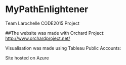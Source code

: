 # MyPathEnlightener
Team Larochelle CODE2015 Project

##The website was made with Orchard Project: http://www.orchardproject.net/

Visualisation was made using Tableau Public
    Accounts: 

Site hosted on Azure


